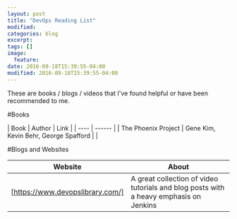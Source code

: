 ```yaml
---
layout: post
title: "DevOps Reading List"
modified:
categories: blog
excerpt:
tags: []
image:
  feature:
date: 2016-09-18T15:39:55-04:00
modified: 2016-09-18T15:39:55-04:00
---
```


These are books / blogs / videos that I've found helpful or have been recommended to me.

#Books

| Book | Author | Link |
| ---- | ------ |
| The Phoenix Project | Gene Kim, Kevin Behr, George Spafford |  |

#Blogs and Websites

| Website | About |
| ------- | ----- |
| [https://www.devopslibrary.com/] | A great collection of video tutorials and blog posts with a heavy emphasis on Jenkins |